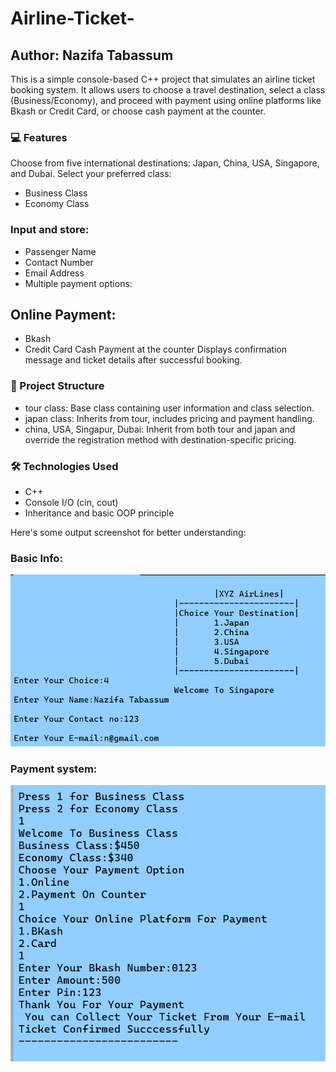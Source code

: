 # Airline-Ticket-
## Author: Nazifa Tabassum
This is a simple console-based C++ project that simulates an airline ticket booking system. It allows users to choose a travel destination, select a class (Business/Economy), and proceed with payment using online platforms like Bkash or Credit Card, or choose cash payment at the counter.

### 💻 Features
Choose from five international destinations: Japan, China, USA, Singapore, and Dubai.
Select your preferred class:
- Business Class
- Economy Class

### Input and store:
- Passenger Name
- Contact Number
- Email Address
- Multiple payment options:

## Online Payment:
- Bkash
- Credit Card
Cash Payment at the counter
Displays confirmation message and ticket details after successful booking.

### 📁 Project Structure
- tour class: Base class containing user information and class selection.
- japan class: Inherits from tour, includes pricing and payment handling.
- china, USA, Singapur, Dubai: Inherit from both tour and japan and override the registration method with destination-specific pricing.

### 🛠 Technologies Used
- C++
- Console I/O (cin, cout)
- Inheritance and basic OOP principle

Here's some output screenshot for better understanding:

### Basic Info:

![image alt](https://github.com/tabassumnazifa/Airline-Ticket-/blob/main/info.png?raw=true)

### Payment system:

![image alt](https://github.com/tabassumnazifa/Airline-Ticket-/blob/main/pay.png?raw=true)

